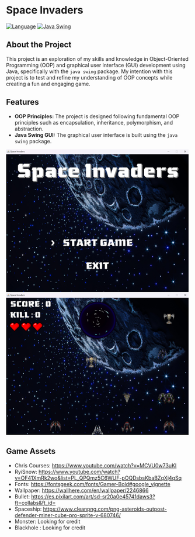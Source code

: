# Space Invaders

[![Language](https://badgen.net/static/language/java/orange)](https://www.oracle.com/java/technologies/downloads/)
[![Java Swing](https://img.shields.io/badge/package-java%20swing-brightgreen.svg?style=flat)](https://docs.oracle.com/javase/8/docs/technotes/guides/swing/)

## About the Project

This project is an exploration of my skills and knowledge in Object-Oriented Programming (OOP) and graphical user interface (GUI) development using Java, specifically with the `java swing` package. My intention with this project is to test and refine my understanding of OOP concepts while creating a fun and engaging game.

## Features

- **OOP Principles:** The project is designed following fundamental OOP principles such as encapsulation, inheritance, polymorphism, and abstraction.
- **Java Swing GUI:** The graphical user interface is built using the `java swing` package.

<img src="/bin/doc/si-doc1.png" alt="Screenshot of the space invaders" width="500"/>
<img src="/bin/doc/si-doc2.png" alt="Screenshot of the space invaders" width="500"/>

## Game Assets
- Chris Courses: https://www.youtube.com/watch?v=MCVU0w73uKI
- RyiSnow: https://www.youtube.com/watch?v=OF41XmRk2wo&list=PL_QPQmz5C6WUF-pOQDsbsKbaBZqXj4qSq
- Fonts: https://fontsgeek.com/fonts/Gamer-Bold#google_vignette
- Wallpaper: https://wallhere.com/en/wallpaper/2246866
- Bullet: https://es.pixilart.com/art/sd-sr20a0e45741daws3?ft=collabs&ft_id=
- Spaceship: https://www.cleanpng.com/png-asteroids-outpost-defender-miner-cube-pro-sprite-v-680746/
- Monster: Looking for credit
- Blackhole : Looking for credit
